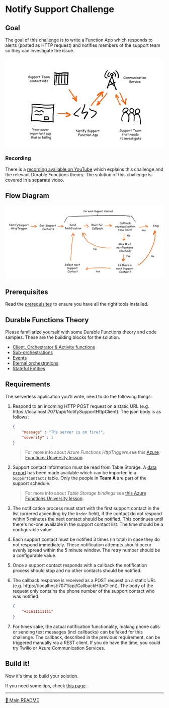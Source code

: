# Notify Support Challenge

## Goal

The goal of this challenge is to write a Function App which responds to alerts (posted as HTTP request) and notifies members of the support team so they can investigate the issue.

![Notify Support overview diagram](../diagrams/notifysupport_overview.png)

### Recording

There is a [recording available on YouTube](https://youtu.be/O6YCRhyqR2w) which explains this challenge and the relevant Durable Functions theory. The solution of this challenge is covered in a separate video.

## Flow Diagram

![Notify Support Flow diagram](../diagrams/notifysupport_functions1.png)

## Prerequisites

Read the [prerequisites](prerequisites.md) to ensure you have all the right tools installed.

## Durable Functions Theory

Please familiarize yourself with some Durable Functions theory and code samples. These are the building blocks for the solution.

- [Client, Orchestrator & Activity functions](durablefunctions.md)
- [Sub-orchestrations](suborchestrations.md)
- [Events](events.md)
- [Eternal orchestrations](eternalorchestrations.md)
- [Stateful Entities](statefulentities.md)

## Requirements

The serverless application you'll write, need to do the following things:

1. Respond to an incoming HTTP POST request on a static URL (e.g. https://localhost:7071/api/NotifySupportHttpClient). The json body is as follows:

    ```json
    {
        "message" : "The server is on fire!",
        "severity" : 1
    }
    ```

    > For more info about *Azure Functions HttpTriggers* see this [Azure Functions University lesson](https://github.com/marcduiker/azure-functions-university/blob/main/lessons/http-dotnet.md).

2. Support contact information must be read from Table Storage. A [data export](../data/SupportContacts.csv) has been made available which can be imported in a `SupportContacts` table. Only the people in **Team A** are part of the support schedule.

    > For more info about *Table Storage bindings* see [this Azure Functions University lesson](https://github.com/marcduiker/azure-functions-university/blob/main/lessons/table-dotnet.md).

3. The notification process must start with the first support contact in the list (ordered ascending by the `Order` field), if the contact do not respond within 5 minutes the next contact should be notified. This continues until there's no-one available in the support contact list. The time should be a configurable value.

4. Each support contact must be notified 3 times (in total) in case they do not respond immediately. These notification attempts should occur evenly spread within the 5 minute window. The retry number should be a configurable value.

5. Once a support contact responds with a callback the notification process should stop and no other contacts should be notified.

6. The callback response is received as a POST request on a static URL (e.g. https://localhost:7071/api/CallbackHttpClient). The body of the request only contains the phone number of the support contact who was notified:

    ```json
    {
        "+31611111111"
    }
    ```

7. For times sake, the actual notification functionality, making phone calls or sending text messages (incl callbacks) can be faked for this challenge. The callback, described in the previous requirement, can be triggered manually via a REST client. If you do have the time, you could try Twilio or Azure Communication Services.

## Build it!

Now it's time to build your solution.

If you need some tips, check [this page](notifysupport-tips.md).

---
[🔼 Main README](../README.md)
